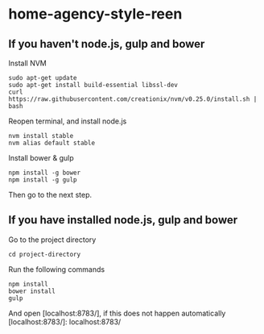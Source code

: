home-agency-style-reen
======================

## If you haven't node.js, gulp and bower

Install NVM

    sudo apt-get update
    sudo apt-get install build-essential libssl-dev
    curl https://raw.githubusercontent.com/creationix/nvm/v0.25.0/install.sh | bash

Reopen terminal, and install node.js

    nvm install stable
    nvm alias default stable

Install bower & gulp

    npm install -g bower
    npm install -g gulp

Then go to the next step.

## If you have installed node.js, gulp and bower
Go to the project directory

    cd project-directory

Run the following commands

    npm install
    bower install
    gulp

And open [localhost:8783/], if this does not happen automatically
[localhost:8783/]: localhost:8783/
